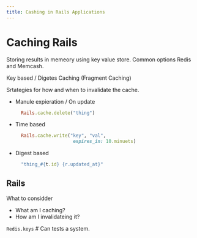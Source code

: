 ```yaml
---
title: Cashing in Rails Applications
---
```

# Caching Rails

Storing results in memeory using key value store.
Common options Redis and Memcash.

Key based / Digetes Caching
  (Fragment Caching)

Srtategies for how and when to invalidate the cache.

* Manule expieration / On update

  ```ruby
    Rails.cache.delete("thing")
  ```

* Time based

  ```ruby
    Rails.cache.write("key", "val",
                       expires_in: 10.minuets)
  ```

* Digest based

  ```ruby
    "thing_#{t.id} {r.updated_at}"
  ```

## Rails

What to considder

* What am I caching?
* How am I invalidateing it?

`Redis.keys` # Can tests a system.














